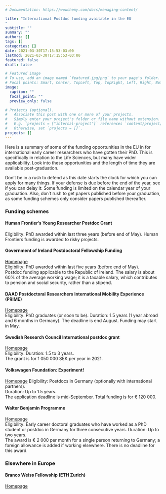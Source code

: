 ```yaml
---
# Documentation: https://wowchemy.com/docs/managing-content/

title: "International Postdoc funding available in the EU
"
subtitle: ""
summary: ""
authors: []
tags: []
categories: []
date: 2021-03-30T17:15:53-03:00
lastmod: 2021-03-30T17:15:53-03:00
featured: false
draft: false

# Featured image
# To use, add an image named `featured.jpg/png` to your page's folder.
# Focal points: Smart, Center, TopLeft, Top, TopRight, Left, Right, BottomLeft, Bottom, BottomRight.
image:
  caption: ""
  focal_point: ""
  preview_only: false

# Projects (optional).
#   Associate this post with one or more of your projects.
#   Simply enter your project's folder or file name without extension.
#   E.g. `projects = ["internal-project"]` references `content/project/deep-learning/index.md`.
#   Otherwise, set `projects = []`.
projects: []
---
```


Here is a summary of some of the funding opportunities in the EU in for international early career researchers who have gotten their PhD. This is specifically in relation to the Life Sciences, but many have wider applicability. Look into these opportunities and the length of time they are available post-graduation.

Don’t be in a rush to defend as this date starts the clock for which you can apply for many things. If your defense is due before the end of the year, see if you can delay it: Some funding is limited on the calendar year of your graduation. Also, don’t rush to get papers published before your graduation, as some funding schemes only consider papers published thereafter.

### Funding schemes

#### Human Frontier’s Young Researcher Postdoc Grant

Eligibility: PhD awarded within last three years (before end of May).
Human Frontiers funding is awarded to risky projects.  

#### Government of Ireland Postdoctoral Fellowship Funding

[Homepage](https://research.ie/funding/goipd/)  
Eligibility: PhD awarded within last five years (before end of May).  
Postdoc funding applicable to the Republic of Ireland. The salary is about 60% of the average working wage; it is a taxable salary, which contributes to pension and social security, rather than a stipend.  

#### DAAD Postdoctoral Researchers International Mobility Experience (PRIME)

[Homepage](https://www.daad.de/en/study-and-research-in-germany/scholarships/postdoctoral-researchers-international-mobility-experience/)  
Eligibility: PhD graduates (or soon to be).
Duration: 1.5 years (1 year abroad and 6 months in Germany).
The deadline is end August. Funding may start in May.  

#### Swedish Research Council International postdoc grant

[Homepage](https://www.vr.se/english/applyingforfunding/calls/internationalpostdocgrant.5.2c821fd116dcb0e77cb2495.html)  
Eligibility: 
Duration: 1.5 to 3 years.  
The grant is for 1 050 000 SEK per year in 2021. 
  
#### Volkswagen Foundation: Experiment!

[Homepage](https://www.volkswagenstiftung.de/en/funding/our-funding-portfolio-at-a-glance/experiment)
Eligibility: Postdocs in Germany (optionally with international partners).  
Duration: Up to 1.5 years.  
The application deadline is mid-September. Total funding is for € 120 000.  

#### Walter Benjamin Programme

[Homepage](https://www.dfg.de/en/research_funding/programmes/individual/walter_benjamin/index.html)  
Eligibility: Early career doctoral graduates who have worked as a PhD student or postdoc in Germany for three consecutive years.
Duration: Up to two years.  
The award is € 2 000 per month for a single person returning to Germany; a foreign allowance is added if working elsewhere. There is no deadline for this award.  

### Elsewhere in Europe

#### Branco Weiss Fellowship (ETH Zurich)

[Homepage](https://brancoweissfellowship.org)




